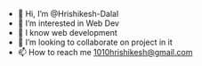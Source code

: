 - 👋 Hi, I’m @Hrishikesh-Dalal
- 👀 I’m interested in Web Dev
- 🌱 I know web development
- 💞️ I’m looking to collaborate on project in it
- 📫 How to reach me 1010hrishikesh@gmail.com

<!---
Hrishikesh-Dalal/Hrishikesh-Dalal is a ✨ special ✨ repository because its `README.md` (this file) appears on your GitHub profile.
You can click the Preview link to take a look at your changes.
--->
